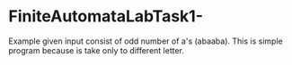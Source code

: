 # FiniteAutomataLabTask1-
Example given input consist of odd number of a's (abaaba). This is simple program because is take only to different letter.
